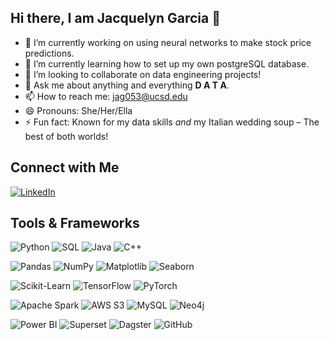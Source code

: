 ## Hi there, I am Jacquelyn Garcia 👋

<!--
**JacquelynGarcia/JacquelynGarcia** is a ✨ _special_ ✨ repository because its `README.md` (this file) appears on your GitHub profile.

Here are some ideas to get you started:

- 🔭 I’m currently working on ...
- 🌱 I’m currently learning ...
- 👯 I’m looking to collaborate on ...
- 🤔 I’m looking for help with ...
- 💬 Ask me about ...
- 📫 How to reach me: ...
- 😄 Pronouns: ...
- ⚡ Fun fact: ...
-->

- 🔭 I’m currently working on using neural networks to make stock price predictions.
- 🌱 I’m currently learning how to set up my own postgreSQL database.
- 👯 I’m looking to collaborate on data engineering projects!
- 💬 Ask me about anything and everything **D A T A**.
- 📫 How to reach me: jag053@ucsd.edu
- 😄 Pronouns: She/Her/Ella
- ⚡ Fun fact: Known for my data skills *and* my Italian wedding soup – The best of both worlds!

## Connect with Me

[![LinkedIn](https://img.shields.io/badge/LinkedIn-0A66C2?style=for-the-badge&logo=linkedin&logoColor=white)](https://www.linkedin.com/in/jacquelyn-garcia)

## Tools & Frameworks

![Python](https://skillicons.dev/icons?i=py)
![SQL](https://skillicons.dev/icons?i=sqlite)
![Java](https://img.shields.io/badge/Java-007396?style=for-the-badge&logo=java&logoColor=white)
![C++](https://img.shields.io/badge/C++-00599C?style=for-the-badge&logo=cplusplus&logoColor=white)

![Pandas](https://img.shields.io/badge/Pandas-150458?style=for-the-badge&logo=pandas&logoColor=white)
![NumPy](https://img.shields.io/badge/NumPy-013243?style=for-the-badge&logo=numpy&logoColor=white)
![Matplotlib](https://img.shields.io/badge/Matplotlib-004677?style=for-the-badge&logo=matplotlib&logoColor=white)
![Seaborn](https://img.shields.io/badge/Seaborn-6DB33F?style=for-the-badge&logo=seaborn&logoColor=white)

![Scikit-Learn](https://img.shields.io/badge/Scikit--Learn-F7931E?style=for-the-badge&logo=scikit-learn&logoColor=white)
![TensorFlow](https://img.shields.io/badge/TensorFlow-FF6F00?style=for-the-badge&logo=tensorflow&logoColor=white)
![PyTorch](https://img.shields.io/badge/PyTorch-EE4C2C?style=for-the-badge&logo=pytorch&logoColor=white)

![Apache Spark](https://img.shields.io/badge/Apache%20Spark-E25A1C?style=for-the-badge&logo=apachespark&logoColor=white)
![AWS S3](https://img.shields.io/badge/AWS%20S3-569A31?style=for-the-badge&logo=amazonaws&logoColor=white)
![MySQL](https://img.shields.io/badge/MySQL-4479A1?style=for-the-badge&logo=mysql&logoColor=white)
![Neo4j](https://img.shields.io/badge/Neo4j-008CC1?style=for-the-badge&logo=neo4j&logoColor=white)

![Power BI](https://img.shields.io/badge/Power%20BI-F2C811?style=for-the-badge&logo=powerbi&logoColor=black)
![Superset](https://img.shields.io/badge/Superset-DB324D?style=for-the-badge&logo=apache&logoColor=white)
![Dagster](https://img.shields.io/badge/Dagster-313131?style=for-the-badge&logo=dagster&logoColor=white)
![GitHub](https://img.shields.io/badge/GitHub-181717?style=for-the-badge&logo=github&logoColor=white)
